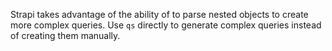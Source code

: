 Strapi takes advantage of the ability of <ExternalLink to="https://github.com/ljharb/qs" text="the `qs` library"/> to parse nested objects to create more complex queries.
Use `qs` directly to generate complex queries instead of creating them manually.
